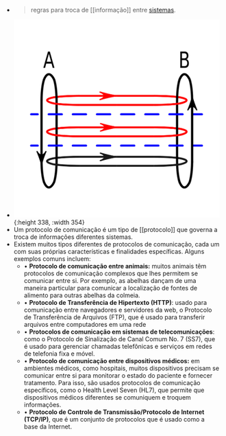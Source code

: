 ---
---

- > regras para troca de [[informação]] entre [sistemas]([[sistema]]).
- ![Message_flows.svg.png](../assets/Message_flows.svg_1677482886788_0.png){:height 338, :width 354}
- Um protocolo de comunicação é um tipo de [[protocolo]] que governa a troca de informações diferentes sistemas.
- Existem muitos tipos diferentes de protocolos de comunicação, cada um com suas próprias características e finalidades específicas. Alguns exemplos comuns incluem:
	- • **Protocolo de comunicação entre animais:** muitos animais têm protocolos de comunicação complexos que lhes permitem se comunicar entre si. Por exemplo, as abelhas dançam de uma maneira particular para comunicar a localização de fontes de alimento para outras abelhas da colmeia.
	- • **Protocolo de Transferência de Hipertexto (HTTP)**: usado para comunicação entre navegadores e servidores da web, o Protocolo de Transferência de Arquivos (FTP), que é usado para transferir arquivos entre computadores em uma rede
	- • **Protocolos de comunicação em sistemas de telecomunicações**: como o Protocolo de Sinalização de Canal Comum No. 7 (SS7), que é usado para gerenciar chamadas telefônicas e serviços em redes de telefonia fixa e móvel.
	- • **Protocolo de comunicação entre dispositivos médicos:** em ambientes médicos, como hospitais, muitos dispositivos precisam se comunicar entre si para monitorar o estado do paciente e fornecer tratamento. Para isso, são usados protocolos de comunicação específicos, como o Health Level Seven (HL7), que permite que dispositivos médicos diferentes se comuniquem e troquem informações.
	- • **Protocolo de Controle de Transmissão/Protocolo de Internet (TCP/IP)**, que é um conjunto de protocolos que é usado como a base da Internet.